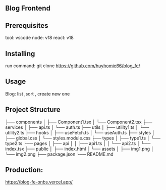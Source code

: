 ## Blog Frontend

## Prerequisites
tool: vscode
node: v18
react: v18

## Installing
run command: git clone https://github.com/huyhomie66/blog_fe/

## Usage
Blog: list ,sort , create new one

## Project Structure
├── components
│   ├── Component1.tsx
│   └── Component2.tsx
├── services
│   ├── api.ts
│   └── auth.ts
├── utils
│   ├── utility1.ts
│   └── utility2.ts
├── hooks
│   ├── useFetch.ts
│   └── useAuth.ts
├── styles
│   ├── global.css
│   └── styles.module.css
├── types
│   ├── type1.ts
│   └── type2.ts
├── pages
│   ├── api
│   │   ├── api1.ts
│   │   └── api2.ts
│   └── index.tsx
├── public
│   ├── index.html
│   └── assets
│       ├── img1.png
│       └── img2.png
├── package.json
└── README.md


## Production:
https://blog-fe-onbs.vercel.app/
